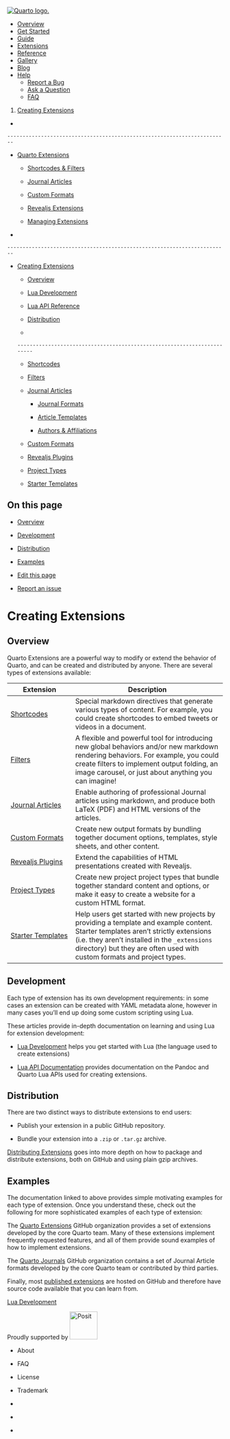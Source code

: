 <a href="../../index.html" class="navbar-brand navbar-brand-logo"><img
src="../../quarto.png" class="navbar-logo" alt="Quarto logo." /></a>

<span class="navbar-toggler-icon"></span>

-   <a href="../../index.html" class="nav-link"><span
    class="menu-text">Overview</span></a>
-   <a href="../../docs/get-started/index.html" class="nav-link"><span
    class="menu-text">Get Started</span></a>
-   <a href="../../docs/guide/index.html" class="nav-link"><span
    class="menu-text">Guide</span></a>
-   <a href="../../docs/extensions/index.html" class="nav-link active"
    aria-current="page"><span class="menu-text">Extensions</span></a>
-   <a href="../../docs/reference/index.html" class="nav-link"><span
    class="menu-text">Reference</span></a>
-   <a href="../../docs/gallery/index.html" class="nav-link"><span
    class="menu-text">Gallery</span></a>
-   <a href="../../docs/blog/index.html" class="nav-link"><span
    class="menu-text">Blog</span></a>
-   <a href="#" id="nav-menu-help" class="nav-link dropdown-toggle"
    role="button" data-bs-toggle="dropdown" aria-expanded="false"><span
    class="menu-text">Help</span></a>
    -   <a href="https://github.com/quarto-dev/quarto-cli/issues"
        class="dropdown-item"><em></em> <span class="dropdown-text">Report a
        Bug</span></a>
    -   <a href="https://github.com/quarto-dev/quarto-cli/discussions"
        class="dropdown-item"><em></em> <span class="dropdown-text">Ask a
        Question</span></a>
    -   <a href="../../docs/faq/index.html" class="dropdown-item"><em></em>
        <span class="dropdown-text">FAQ</span></a>

<a href="https://twitter.com/quarto_pub"
class="quarto-navigation-tool px-1" aria-label="Quarto Twitter"
title="Quarto Twitter"><em></em></a>
<a href="https://github.com/quarto-dev/quarto-cli"
class="quarto-navigation-tool px-1" aria-label="Quarto GitHub"
title="Quarto GitHub"><em></em></a>
<a href="https://quarto.org/docs/blog/index.xml"
class="quarto-navigation-tool px-1" aria-label="Quarto Blog RSS"
title="Quarto Blog RSS"><em></em></a>

1.  [Creating Extensions](../../docs/extensions/creating.html)

<span class="flex-grow-1" role="button" bs-toggle="collapse"
bs-target=".quarto-sidebar-collapse-item" aria-controls="quarto-sidebar"
aria-expanded="false" aria-label="Toggle sidebar navigation"
onclick="if (window.quartoToggleHeadroom) { window.quartoToggleHeadroom(); }"></span>

-   

    ------------------------------------------------------------------------

-   <a href="../../docs/extensions/index.html"
    class="sidebar-item-text sidebar-link"><span class="menu-text">Quarto
    Extensions</span></a> <span class="sidebar-item-toggle text-start"
    bs-toggle="collapse" bs-target="#quarto-sidebar-section-1"
    aria-expanded="true" aria-label="Toggle section"></span>

    -   <a href="../../docs/extensions/listing-filters.html"
        class="sidebar-item-text sidebar-link"><span
        class="menu-text">Shortcodes &amp; Filters</span></a>

    -   <a href="../../docs/extensions/listing-journals.html"
        class="sidebar-item-text sidebar-link"><span class="menu-text">Journal
        Articles</span></a>

    -   <a href="../../docs/extensions/listing-formats.html"
        class="sidebar-item-text sidebar-link"><span class="menu-text">Custom
        Formats</span></a>

    -   <a href="../../docs/extensions/listing-revealjs.html"
        class="sidebar-item-text sidebar-link"><span class="menu-text">Revealjs
        Extensions</span></a>

    -   <a href="../../docs/extensions/managing.html"
        class="sidebar-item-text sidebar-link"><span class="menu-text">Managing
        Extensions</span></a>

-   

    ------------------------------------------------------------------------

-   <a href="../../docs/extensions/creating.html"
    class="sidebar-item-text sidebar-link active"><span
    class="menu-text">Creating Extensions</span></a> <span
    class="sidebar-item-toggle text-start" bs-toggle="collapse"
    bs-target="#quarto-sidebar-section-2" aria-expanded="true"
    aria-label="Toggle section"></span>

    -   <a href="../../docs/extensions/creating.html"
        class="sidebar-item-text sidebar-link active"><span
        class="menu-text">Overview</span></a>

    -   <a href="../../docs/extensions/lua.html"
        class="sidebar-item-text sidebar-link"><span class="menu-text">Lua
        Development</span></a>

    -   <a href="../../docs/extensions/lua-api.html"
        class="sidebar-item-text sidebar-link"><span class="menu-text">Lua API
        Reference</span></a>

    -   <a href="../../docs/extensions/distributing.html"
        class="sidebar-item-text sidebar-link"><span
        class="menu-text">Distribution</span></a>

    -   

        ------------------------------------------------------------------------

    -   <a href="../../docs/extensions/shortcodes.html"
        class="sidebar-item-text sidebar-link"><span
        class="menu-text">Shortcodes</span></a>

    -   <a href="../../docs/extensions/filters.html"
        class="sidebar-item-text sidebar-link"><span
        class="menu-text">Filters</span></a>

    -   <a href="../../docs/journals/formats.html"
        class="sidebar-item-text sidebar-link"><span class="menu-text">Journal
        Articles</span></a> <span
        class="sidebar-item-toggle text-start collapsed"
        bs-toggle="collapse" bs-target="#quarto-sidebar-section-3"
        aria-expanded="false" aria-label="Toggle section"></span>

        -   <a href="../../docs/journals/formats.html"
            class="sidebar-item-text sidebar-link"><span class="menu-text">Journal
            Formats</span></a>

        -   <a href="../../docs/journals/templates.html"
            class="sidebar-item-text sidebar-link"><span class="menu-text">Article
            Templates</span></a>

        -   <a href="../../docs/journals/authors.html"
            class="sidebar-item-text sidebar-link"><span class="menu-text">Authors
            &amp; Affiliations</span></a>

    -   <a href="../../docs/extensions/formats.html"
        class="sidebar-item-text sidebar-link"><span class="menu-text">Custom
        Formats</span></a>

    -   <a href="../../docs/extensions/revealjs.html"
        class="sidebar-item-text sidebar-link"><span class="menu-text">Revealjs
        Plugins</span></a>

    -   <a href="../../docs/extensions/project-types.html"
        class="sidebar-item-text sidebar-link"><span class="menu-text">Project
        Types</span></a>

    -   <a href="../../docs/extensions/starter-templates.html"
        class="sidebar-item-text sidebar-link"><span class="menu-text">Starter
        Templates</span></a>

## On this page

-   <a href="#overview" id="toc-overview" class="nav-link active"
    data-scroll-target="#overview">Overview</a>
-   <a href="#development" id="toc-development" class="nav-link"
    data-scroll-target="#development">Development</a>
-   <a href="#distribution" id="toc-distribution" class="nav-link"
    data-scroll-target="#distribution">Distribution</a>
-   <a href="#examples" id="toc-examples" class="nav-link"
    data-scroll-target="#examples">Examples</a>

-   <a
    href="https://github.com/quarto-dev/quarto-web/edit/main/docs/extensions/creating.qmd"
    class="toc-action"><em></em>Edit this page</a>
-   <a href="https://github.com/quarto-dev/quarto-cli/issues/new/choose"
    class="toc-action"><em></em>Report an issue</a>

# Creating Extensions

## Overview

Quarto Extensions are a powerful way to modify or extend the behavior of
Quarto, and can be created and distributed by anyone. There are several
types of extensions available:

<table class="table">
<colgroup>
<col style="width: 30%" />
<col style="width: 70%" />
</colgroup>
<thead>
<tr class="header header">
<th>Extension</th>
<th>Description</th>
</tr>
</thead>
<tbody>
<tr class="odd odd">
<td><a href="../../docs/extensions/shortcodes.html">Shortcodes</a></td>
<td>Special markdown directives that generate various types of content.
For example, you could create shortcodes to embed tweets or videos in a
document.</td>
</tr>
<tr class="even even">
<td><a href="../../docs/extensions/filters.html">Filters</a></td>
<td>A flexible and powerful tool for introducing new global behaviors
and/or new markdown rendering behaviors. For example, you could create
filters to implement output folding, an image carousel, or just about
anything you can imagine!</td>
</tr>
<tr class="odd odd">
<td><a href="../../docs/journals/formats.html">Journal Articles</a></td>
<td>Enable authoring of professional Journal articles using markdown,
and produce both LaTeX (PDF) and HTML versions of the articles.</td>
</tr>
<tr class="even even">
<td><a href="../../docs/extensions/formats.html">Custom Formats</a></td>
<td>Create new output formats by bundling together document options,
templates, style sheets, and other content.</td>
</tr>
<tr class="odd odd">
<td><a href="../../docs/extensions/revealjs.html">Revealjs
Plugins</a></td>
<td>Extend the capabilities of HTML presentations created with
Revealjs.</td>
</tr>
<tr class="even even">
<td><a href="../../docs/extensions/project-types.html">Project
Types</a></td>
<td>Create new project project types that bundle together standard
content and options, or make it easy to create a website for a custom
HTML format.</td>
</tr>
<tr class="odd odd">
<td><a href="../../docs/extensions/starter-templates.html">Starter
Templates</a></td>
<td>Help users get started with new projects by providing a template and
example content. Starter templates aren’t strictly extensions (i.e. they
aren’t installed in the <code>_extensions</code> directory) but they are
often used with custom formats and project types.</td>
</tr>
</tbody>
</table>

## Development

Each type of extension has its own development requirements: in some
cases an extension can be created with YAML metadata alone, however in
many cases you’ll end up doing some custom scripting using Lua.

These articles provide in-depth documentation on learning and using Lua
for extension development:

-   [Lua Development](../../docs/extensions/lua.html) helps you get
    started with Lua (the language used to create extensions)

-   [Lua API Documentation](../../docs/extensions/lua-api.html) provides
    documentation on the Pandoc and Quarto Lua APIs used for creating
    extensions.

## Distribution

There are two distinct ways to distribute extensions to end users:

-   Publish your extension in a public GitHub repository.

-   Bundle your extension into a `.zip` or `.tar.gz` archive.

[Distributing Extensions](../../docs/extensions/distributing.html) goes
into more depth on how to package and distribute extensions, both on
GitHub and using plain gzip archives.

## Examples

The documentation linked to above provides simple motivating examples
for each type of extension. Once you understand these, check out the
following for more sophisticated examples of each type of extension:

The [Quarto Extensions](https://github.com/quarto-ext/) GitHub
organization provides a set of extensions developed by the core Quarto
team. Many of these extensions implement frequently requested features,
and all of them provide sound examples of how to implement extensions.

The [Quarto Journals](https://github.com/quarto-journals/) GitHub
organization contains a set of Journal Article formats developed by the
core Quarto team or contributed by third parties.

Finally, most [published extensions](../../docs/extensions/index.html)
are hosted on GitHub and therefore have source code available that you
can learn from.

<a href="../../docs/extensions/lua.html" class="pagination-link"
aria-label="Lua Development"><span class="nav-page-text">Lua
Development</span> <em></em></a>

Proudly supported by [<img
src="https://www.rstudio.com/assets/img/posit-logo-fullcolor-TM.svg"
class="img-fluid" width="65" alt="Posit" />](https://posit.co)

-   <a href="../../about.html" class="nav-link"></a>

    About

-   <a href="../../docs/faq/index.html" class="nav-link"></a>

    FAQ

-   <a href="../../license.html" class="nav-link"></a>

    License

-   <a href="../../trademark.html" class="nav-link"></a>

    Trademark

-   <a href="https://twitter.com/quarto_pub" class="nav-link"><em></em></a>
-   <a href="https://github.com/quarto-dev/quarto-cli"
    class="nav-link"><em></em></a>
-   <a href="https://quarto.org/docs/blog/index.xml"
    class="nav-link"><em></em></a>
